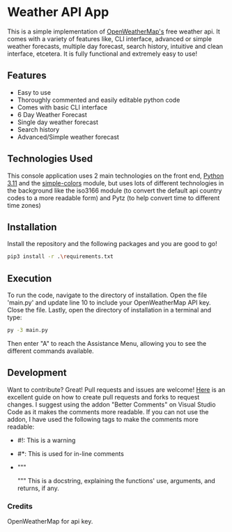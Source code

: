 # Weather API App

This is a simple implementation of [OpenWeatherMap's] free weather api. It comes with a variety of features like, CLI interface, advanced or simple weather forecasts, multiple day forecast, search history, intuitive and clean interface, etcetera. It is fully functional and extremely easy to use!


## Features

- Easy to use
- Thoroughly commented and easily editable python code 
- Comes with basic CLI interface
- 6 Day Weather Forecast
- Single day weather forecast
- Search history
- Advanced/Simple weather forecast

## Technologies Used

This console application uses 2 main technologies on the front end, [Python 3.11] and the [simple-colors] module, but uses lots of different technologies in the background like the iso3166 module (to convert the default api country codes to a more readable form) and Pytz (to help convert time to different time zones)

## Installation

Install the repository and the following packages and you are good to go!
```sh
pip3 install -r .\requirements.txt
```

## Execution

To run the code, navigate to the directory of installation. Open the file 'main.py' and update line 10 to include your OpenWeatherMap API key. Close the file. Lastly, open the directory of installation in a terminal and type:
```sh
py -3 main.py
```
Then enter "A" to reach the Assistance Menu, allowing you to see the different commands available.

## Development

Want to contribute? Great! Pull requests and issues are welcome! [Here] is an excellent guide on how to create pull requests and forks to request changes. I suggest using the addon "Better Comments" on Visual Studio Code as it makes the comments more readable. If you can not use the addon, I have used the following tags to make the comments more readable:

- #!: This is a warning
- #*: This is used for in-line comments
- """

  """ This is a docstring, explaining the functions' use, arguments, and returns, if any.

[//]: # (These are reference links used in the body of this note and get stripped out when the markdown processor does its job.)
   [OpenWeatherMap's]: <https://openweathermap.org/api>
   [Python 3.11]: <https://www.python.org/downloads/release/python-3115/>
   [simple-colors]: <https://pypi.org/project/simple-colors/>
   [Here]: <https://www.dataschool.io/how-to-contribute-on-github/>
   [flask]: <https://pypi.org/project/Flask/>


### Credits
OpenWeatherMap for api key.
